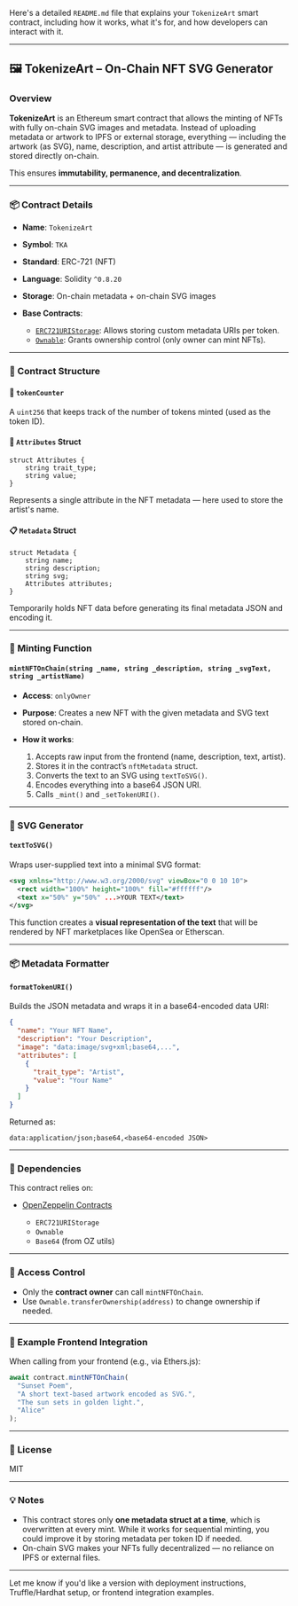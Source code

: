 Here's a detailed `README.md` file that explains your `TokenizeArt` smart contract, including how it works, what it's for, and how developers can interact with it.

---

## 🖼️ TokenizeArt – On-Chain NFT SVG Generator

### Overview

**TokenizeArt** is an Ethereum smart contract that allows the minting of NFTs with fully on-chain SVG images and metadata. Instead of uploading metadata or artwork to IPFS or external storage, everything — including the artwork (as SVG), name, description, and artist attribute — is generated and stored directly on-chain.

This ensures **immutability, permanence, and decentralization**.

---

### 📦 Contract Details

* **Name**: `TokenizeArt`
* **Symbol**: `TKA`
* **Standard**: ERC-721 (NFT)
* **Language**: Solidity `^0.8.20`
* **Storage**: On-chain metadata + on-chain SVG images
* **Base Contracts**:

  * [`ERC721URIStorage`](https://docs.openzeppelin.com/contracts/4.x/api/token/erc721#ERC721URIStorage): Allows storing custom metadata URIs per token.
  * [`Ownable`](https://docs.openzeppelin.com/contracts/4.x/api/access#Ownable): Grants ownership control (only owner can mint NFTs).

---

### 🔧 Contract Structure

#### 🔢 `tokenCounter`

A `uint256` that keeps track of the number of tokens minted (used as the token ID).

#### 🧱 `Attributes` Struct

```solidity
struct Attributes {
    string trait_type;
    string value;
}
```

Represents a single attribute in the NFT metadata — here used to store the artist's name.

#### 📋 `Metadata` Struct

```solidity
struct Metadata {
    string name;
    string description;
    string svg;
    Attributes attributes;
}
```

Temporarily holds NFT data before generating its final metadata JSON and encoding it.

---

### 🚀 Minting Function

#### `mintNFTOnChain(string _name, string _description, string _svgText, string _artistName)`

* **Access**: `onlyOwner`
* **Purpose**: Creates a new NFT with the given metadata and SVG text stored on-chain.
* **How it works**:

  1. Accepts raw input from the frontend (name, description, text, artist).
  2. Stores it in the contract’s `nftMetadata` struct.
  3. Converts the text to an SVG using `textToSVG()`.
  4. Encodes everything into a base64 JSON URI.
  5. Calls `_mint()` and `_setTokenURI()`.

---

### 🎨 SVG Generator

#### `textToSVG()`

Wraps user-supplied text into a minimal SVG format:

```svg
<svg xmlns="http://www.w3.org/2000/svg" viewBox="0 0 10 10">
  <rect width="100%" height="100%" fill="#ffffff"/>
  <text x="50%" y="50%" ...>YOUR TEXT</text>
</svg>
```

This function creates a **visual representation of the text** that will be rendered by NFT marketplaces like OpenSea or Etherscan.

---

### 📦 Metadata Formatter

#### `formatTokenURI()`

Builds the JSON metadata and wraps it in a base64-encoded data URI:

```json
{
  "name": "Your NFT Name",
  "description": "Your Description",
  "image": "data:image/svg+xml;base64,...",
  "attributes": [
    {
      "trait_type": "Artist",
      "value": "Your Name"
    }
  ]
}
```

Returned as:

```text
data:application/json;base64,<base64-encoded JSON>
```

---

### 📁 Dependencies

This contract relies on:

* [OpenZeppelin Contracts](https://github.com/OpenZeppelin/openzeppelin-contracts)

  * `ERC721URIStorage`
  * `Ownable`
  * `Base64` (from OZ utils)

---

### 🔐 Access Control

* Only the **contract owner** can call `mintNFTOnChain`.
* Use `Ownable.transferOwnership(address)` to change ownership if needed.

---

### 🧪 Example Frontend Integration

When calling from your frontend (e.g., via Ethers.js):

```js
await contract.mintNFTOnChain(
  "Sunset Poem",
  "A short text-based artwork encoded as SVG.",
  "The sun sets in golden light.",
  "Alice"
);
```

---

### 📝 License

MIT

---

### 💡 Notes

* This contract stores only **one metadata struct at a time**, which is overwritten at every mint. While it works for sequential minting, you could improve it by storing metadata per token ID if needed.
* On-chain SVG makes your NFTs fully decentralized — no reliance on IPFS or external files.

---

Let me know if you'd like a version with deployment instructions, Truffle/Hardhat setup, or frontend integration examples.
